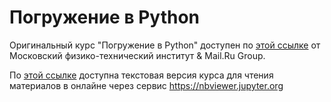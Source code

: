 # Погружение в Python

Оригинальный курс "Погружение в Python" доступен по [этой ссылке](https://www.coursera.org/learn/diving-in-python/) от Московский физико-технический институт & Mail.Ru Group.

По [этой ссылке](https://nbviewer.jupyter.org/github/microcoder/course-mipt-diving-in-python/blob/master/index.ipynb) доступна текстовая версия курса для чтения материалов в онлайне через сервис https://nbviewer.jupyter.org
